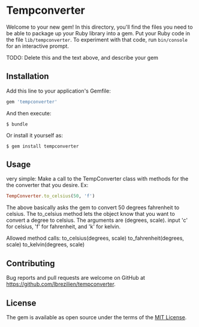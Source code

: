 # Tempconverter

Welcome to your new gem! In this directory, you'll find the files you need to be able to package up your Ruby library into a gem. Put your Ruby code in the file `lib/tempconverter`. To experiment with that code, run `bin/console` for an interactive prompt.

TODO: Delete this and the text above, and describe your gem

## Installation

Add this line to your application's Gemfile:

```ruby
gem 'tempconverter'
```

And then execute:

    $ bundle

Or install it yourself as:

    $ gem install tempconverter

## Usage

very simple:
Make a call to the TempConverter class with methods for the the converter that you desire. Ex:
```ruby
TempConverter.to_celsius(50, 'f')
```
The above basically asks the gem to convert 50 degrees fahrenheit to celsius.
The to_celsius method lets the object know that you want to convert a degree to celsius. The arguments are (degrees, scale).
input 'c' for celsius, 'f' for fahrenheit, and 'k' for kelvin.

Allowed method calls:
 to_celsius(degrees, scale)
 to_fahrenheit(degrees, scale)
 to_kelvin(degrees, scale)



## Contributing

Bug reports and pull requests are welcome on GitHub at https://github.com/lbrezilien/tempconverter.


## License

The gem is available as open source under the terms of the [MIT License](http://opensource.org/licenses/MIT).
